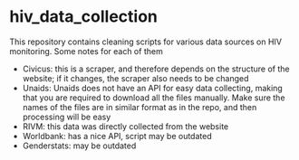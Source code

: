 # hiv_data_collection

This repository contains cleaning scripts for various data sources on HIV monitoring. Some notes for each of them
- Civicus: this is a scraper, and therefore depends on the structure of the website; if it changes, the scraper also needs to be changed
- Unaids: Unaids does not have an API for easy data collecting, making that you are required to download all the files manually. Make sure the names of the files are in similar format as in the repo, and then processing will be easy
- RIVM: this data was directly collected from the website
- Worldbank: has a nice API, script may be outdated
- Genderstats: may be outdated
